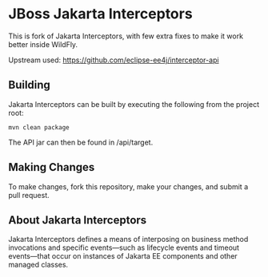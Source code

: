 JBoss Jakarta Interceptors
==================================

This is fork of Jakarta Interceptors, with few extra fixes to make it work better inside WildFly.

Upstream used: https://github.com/eclipse-ee4j/interceptor-api

Building
--------

Jakarta Interceptors can be built by executing the following from the project root:

``mvn clean package``

The API jar can then be found in /api/target.

Making Changes
--------------

To make changes, fork this repository, make your changes, and submit a pull request.

About Jakarta Interceptors
-------------

Jakarta Interceptors defines a means of interposing on business method invocations
and specific events—such as lifecycle events and timeout events—that occur on instances
of Jakarta EE components and other managed classes.
